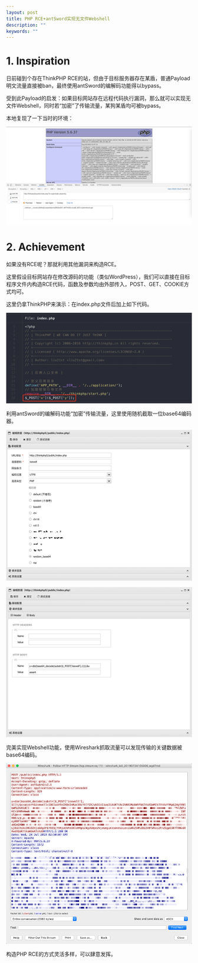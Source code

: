 ```yaml
---
layout: post
title: PHP RCE+antSword实现无文件Webshell
description: ""
keywords: ""
---
```


# 1. Inspiration

日前碰到个存在ThinkPHP RCE的站，但由于目标服务器存在某盾，普通Payload明文流量直接被ban，最终使用antSword的编解码功能得以bypass。

受到此Payload的启发：如果目标网站存在远程代码执行漏洞，那么就可以实现无文件Webshell，同时若“加密”了传输流量，某狗某盾均可被bypass。

本地复现了一下当时的环境：

![thinkphpRCE](/assets/images/2019-07-23/thinkphpRCE.png)

# 2. Achievement

如果没有RCE呢？那就利用其他漏洞来构造RCE。

这里假设目标网站存在修改源码的功能（类似WordPress），我们可以直接在目标程序文件内构造RCE代码，函数及参数均由外部传入，POST、GET、COOKIE方式均可。

这里仍拿ThinkPHP来演示：在index.php文件后加上如下代码。

![PHPWebshell1](/assets/images/2019-07-23/PHPWebshell1.png)

利用antSword的编解码功能“加密”传输流量，这里使用随机截取一位base64编码器。

![PHPWebshell2](/assets/images/2019-07-23/PHPWebshell2.png)

![PHPWebshell3](/assets/images/2019-07-23/PHPWebshell3.png)

完美实现Webshell功能，使用Wireshark抓取流量可以发现传输的关键数据被base64编码。

![PHPWebshell4](/assets/images/2019-07-23/PHPWebshell4.png)

构造PHP RCE的方式灵活多样，可以肆意发挥。
